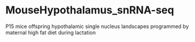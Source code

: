 # MouseHypothalamus_snRNA-seq
P15 mice offspring hypothalamic single nucleus landscapes programmed by maternal high fat diet during lactation
